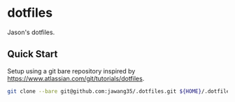 # dotfiles

Jason's dotfiles.

## Quick Start

Setup using a git bare repository inspired by https://www.atlassian.com/git/tutorials/dotfiles.

```sh
git clone --bare git@github.com:jawang35/.dotfiles.git ${HOME}/.dotfiles.git && git --git-dir=${HOME}/.dotfiles.git --work-tree=${HOME} checkout && source ${HOME}/.bash_profile && df config --local status.showUntrackedFiles no
```

